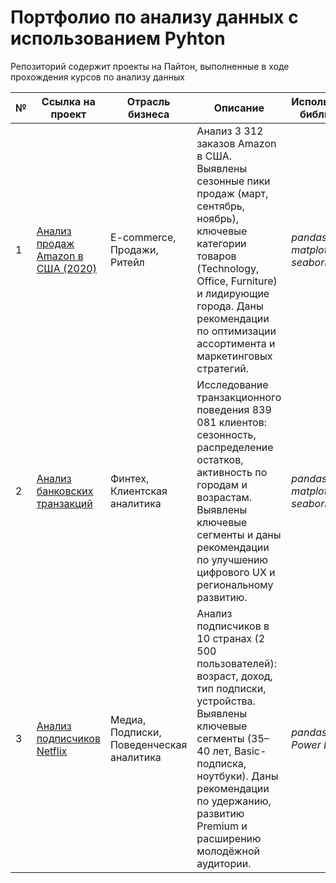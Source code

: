 # Портфолио по анализу данных с использованием Pyhton
Репозиторий содержит проекты на Пайтон, выполненные в ходе прохождения курсов по анализу данных

№ | Ссылка на проект | Отрасль бизнеса | Описание | Используемые библиотеки | Презентация проекта 
---|---|---|---|---|---
1 | [Анализ продаж Amazon в США (2020)](https://github.com/buildwithST/portfolio_pyhton/tree/d326e57f3b84083198bb5d9df09444ca8509b8d2/Amazon_Sales_Report_USA_2020) | E-commerce, Продажи, Ритейл | Анализ 3 312 заказов Amazon в США. Выявлены сезонные пики продаж (март, сентябрь, ноябрь), ключевые категории товаров (Technology, Office, Furniture) и лидирующие города. Даны рекомендации по оптимизации ассортимента и маркетинговых стратегий. | *pandas, matplotlib, seaborn* | [Презентация "Анализ продаж Amazon в США"](https://drive.google.com/file/d/1XcKLg1mFfWRSV4qdjfIiSiD_QjnmCpYf/view?usp=sharing)
2 | [Анализ банковских транзакций](https://github.com/buildwithST/portfolio_pyhton/tree/d326e57f3b84083198bb5d9df09444ca8509b8d2/Banking%20Transactions%20Analysis) | Финтех, Клиентская аналитика | Исследование транзакционного поведения 839 081 клиентов: сезонность, распределение остатков, активность по городам и возрастам. Выявлены ключевые сегменты и даны рекомендации по улучшению цифрового UX и региональному развитию. | *pandas, matplotlib, seaborn, plotly* | [Презентация "Клиентская аналитика в банке"](https://drive.google.com/file/d/1ZgvYU6MzFQMQ6YGZCLh57OvJzxlNC5S2/view?usp=sharing)
3 | [Анализ подписчиков Netflix](https://github.com/buildwithST/portfolio_pyhton/tree/d326e57f3b84083198bb5d9df09444ca8509b8d2/Netflix_Subscriber_Trends) | Медиа, Подписки, Поведенческая аналитика | Анализ подписчиков в 10 странах (2 500 пользователей): возраст, доход, тип подписки, устройства. Выявлены ключевые сегменты (35–40 лет, Basic-подписка, ноутбуки). Даны рекомендации по удержанию, развитию Premium и расширению молодёжной аудитории. | *pandas, plotly, Power BI* | [Презентация "Портрет подписчиков Netflix"](https://drive.google.com/file/d/1w6DHz6Si6aApdmWx-eF9ZuBZ9jU6DYe3/view?usp=sharing)
